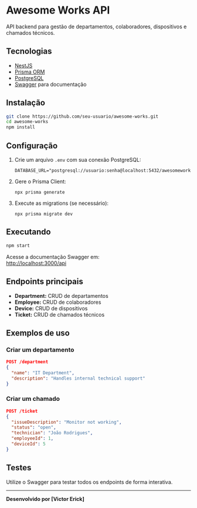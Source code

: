 # Awesome Works API

API backend para gestão de departamentos, colaboradores, dispositivos e chamados técnicos.

## Tecnologias

- [NestJS](https://nestjs.com/)
- [Prisma ORM](https://www.prisma.io/)
- [PostgreSQL](https://www.postgresql.org/)
- [Swagger](https://swagger.io/) para documentação

## Instalação

```bash
git clone https://github.com/seu-usuario/awesome-works.git
cd awesome-works
npm install
```

## Configuração

1. Crie um arquivo `.env` com sua conexão PostgreSQL:
   ```
   DATABASE_URL="postgresql://usuario:senha@localhost:5432/awesomeworks"
   ```

2. Gere o Prisma Client:
   ```
   npx prisma generate
   ```

3. Execute as migrations (se necessário):
   ```
   npx prisma migrate dev
   ```

## Executando

```bash
npm start
```

Acesse a documentação Swagger em:  
[http://localhost:3000/api](http://localhost:3000/api)

## Endpoints principais

- **Department:** CRUD de departamentos
- **Employee:** CRUD de colaboradores
- **Device:** CRUD de dispositivos
- **Ticket:** CRUD de chamados técnicos

## Exemplos de uso

### Criar um departamento

```json
POST /department
{
  "name": "IT Department",
  "description": "Handles internal technical support"
}
```

### Criar um chamado

```json
POST /ticket
{
  "issueDescription": "Monitor not working",
  "status": "open",
  "technician": "João Rodrigues",
  "employeeId": 1,
  "deviceId": 5
}
```

## Testes

Utilize o Swagger para testar todos os endpoints de forma interativa.

---

**Desenvolvido por [Victor Erick]**